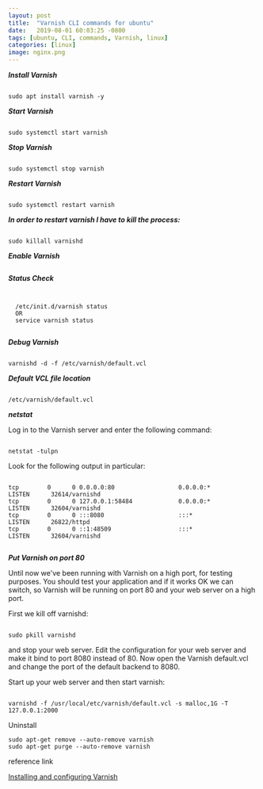 ```yaml
---
layout: post
title:  "Varnish CLI commands for ubuntu"
date:   2019-08-01 60:03:25 -0800
tags: [ubuntu, CLI, commands, Varnish, linux]
categories: [linux]
image: nginx.png
---
```


***Install Varnish***

```

sudo apt install varnish -y

```

***Start Varnish***

```

sudo systemctl start varnish

```

***Stop Varnish***

```

sudo systemctl stop varnish

```

***Restart Varnish***

```

sudo systemctl restart varnish

```

***In order to restart varnish I have to kill the process:***

```

sudo killall varnishd

```

***Enable Varnish***

```

```

***Status Check***

```


  /etc/init.d/varnish status
  OR
  service varnish status
  
```

***Debug Varnish***

```

varnishd -d -f /etc/varnish/default.vcl

```


***Default VCL file location***

```

/etc/varnish/default.vcl

```


***netstat***

Log in to the Varnish server and enter the following command:

```

netstat -tulpn

```

Look for the following output in particular:

```

tcp        0      0 0.0.0.0:80                  0.0.0.0:*                   LISTEN      32614/varnishd
tcp        0      0 127.0.0.1:58484             0.0.0.0:*                   LISTEN      32604/varnishd
tcp        0      0 :::8080                     :::*                        LISTEN      26822/httpd
tcp        0      0 ::1:48509                   :::*                        LISTEN      32604/varnishd


```


***Put Varnish on port 80***

Until now we've been running with Varnish on a high port, for testing purposes. You should test your application and if it works OK we can switch, so Varnish will be running on port 80 and your web server on a high port.

First we kill off varnishd:

```

sudo pkill varnishd

```

and stop your web server. Edit the configuration for your web server and make it bind to port 8080 instead of 80. Now open the Varnish default.vcl and change the port of the default backend to 8080.

Start up your web server and then start varnish:

```

varnishd -f /usr/local/etc/varnish/default.vcl -s malloc,1G -T 127.0.0.1:2000

```

Uninstall
```
sudo apt-get remove --auto-remove varnish
sudo apt-get purge --auto-remove varnish
```

reference link

[Installing and configuring Varnish](https://www.varnish-software.com/wiki/content/tutorials/varnish/varnish_ubuntu.html)

